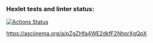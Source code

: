 ### Hexlet tests and linter status:
[![Actions Status](https://github.com/AlekseiUsov/frontend-project-lvl2/workflows/hexlet-check/badge.svg)](https://github.com/AlekseiUsov/frontend-project-lvl2/actions)

https://asciinema.org/a/pZgZHfa4WE2dkfF2NhprXgQpX
